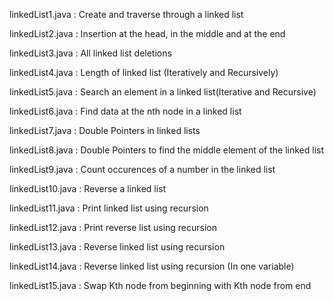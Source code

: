 linkedList1.java : Create and traverse through a linked list

linkedList2.java : Insertion at the head, in the middle and at the end

linkedList3.java : All linked list deletions

linkedList4.java : Length of linked list (Iteratively and Recursively)

linkedList5.java : Search an element in a linked list(Iterative and Recursive)

linkedList6.java : Find data at the nth node in a linked list

linkedList7.java : Double Pointers in linked lists

linkedList8.java : Double Pointers to find the middle element of the linked list

linkedList9.java : Count occurences of a number in the linked list

linkedList10.java : Reverse a linked list

linkedList11.java : Print linked list using recursion

linkedList12.java : Print reverse list using recursion

linkedList13.java : Reverse linked list using recursion

linkedList14.java : Reverse linked list using recursion (In one variable)

linkedList15.java : Swap Kth node from beginning with Kth node from end

